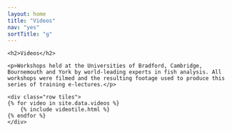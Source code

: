 ```yaml
---
layout: home
title: "Videos"
nav: "yes"
sortTitle: "g"
---
```


<!-- HEADER -->
<div class="home">
	<div class="container">
	</div>
</div>

<!-- TILES -->
<div class="container">

	<h2>Videos</h2>

	<p>Workshops held at the Universities of Bradford, Cambridge, Bournemouth and York by world-leading experts in fish analysis. All workshops were filmed and the resulting footage used to produce this series of training e-lectures.</p>

	<div class="row tiles">
	{% for video in site.data.videos %}
		{% include videotile.html %}
	{% endfor %}
	</div>


</div>
